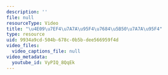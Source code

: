 ```yaml
---
description: ''
file: null
resourceType: Video
title: "\u4E09\u7EF4\u7A7A\u95F4\u7684\u5B50\u7A7A\u95F4"
type: resource
uid: 9934a9cd-504b-678c-0b5b-dee566959f4d
video_files:
  video_captions_file: null
video_metadata:
  youtube_id: VyPIQ_8QqEk
---
```

